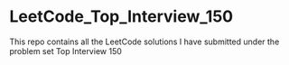 # LeetCode_Top_Interview_150
This repo contains all the LeetCode solutions I have submitted under the problem set Top Interview 150
